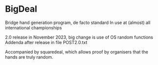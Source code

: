 # BigDeal
Bridge hand generation program, de facto standard
In use at (almost) all international championships

2.0 release in November 2023, big change is use of OS random functions
Addenda after release in file POST2.0.txt

Accompanied by squaredeal, which allows proof by organisers that the hands are truly random.


